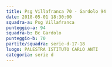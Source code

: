 ```yaml
---
title: Psg Villafranca 70 - Gardolo 94
date: 2018-05-01 18:30:00
squadra-a: Psg Villafranca
punteggio-a: 94
squadra-b: Bc Gardolo
punteggio-b: 70
partite/squadra: serie-d-17-18
luogo: PALESTRA ISTITUTO CARLO ANTI
categoria: serie d
---
```

